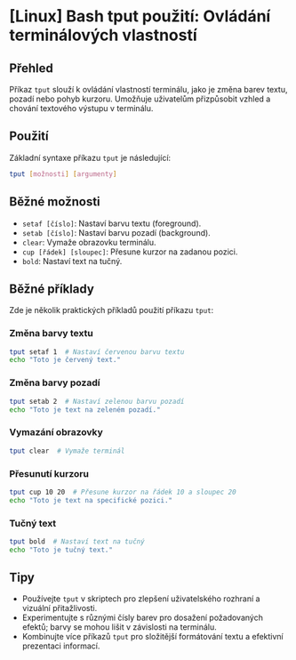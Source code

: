 # [Linux] Bash tput použití: Ovládání terminálových vlastností

## Přehled
Příkaz `tput` slouží k ovládání vlastností terminálu, jako je změna barev textu, pozadí nebo pohyb kurzoru. Umožňuje uživatelům přizpůsobit vzhled a chování textového výstupu v terminálu.

## Použití
Základní syntaxe příkazu `tput` je následující:

```bash
tput [možnosti] [argumenty]
```

## Běžné možnosti
- `setaf [číslo]`: Nastaví barvu textu (foreground).
- `setab [číslo]`: Nastaví barvu pozadí (background).
- `clear`: Vymaže obrazovku terminálu.
- `cup [řádek] [sloupec]`: Přesune kurzor na zadanou pozici.
- `bold`: Nastaví text na tučný.

## Běžné příklady
Zde je několik praktických příkladů použití příkazu `tput`:

### Změna barvy textu
```bash
tput setaf 1  # Nastaví červenou barvu textu
echo "Toto je červený text."
```

### Změna barvy pozadí
```bash
tput setab 2  # Nastaví zelenou barvu pozadí
echo "Toto je text na zeleném pozadí."
```

### Vymazání obrazovky
```bash
tput clear  # Vymaže terminál
```

### Přesunutí kurzoru
```bash
tput cup 10 20  # Přesune kurzor na řádek 10 a sloupec 20
echo "Toto je text na specifické pozici."
```

### Tučný text
```bash
tput bold  # Nastaví text na tučný
echo "Toto je tučný text."
```

## Tipy
- Používejte `tput` v skriptech pro zlepšení uživatelského rozhraní a vizuální přitažlivosti.
- Experimentujte s různými čísly barev pro dosažení požadovaných efektů; barvy se mohou lišit v závislosti na terminálu.
- Kombinujte více příkazů `tput` pro složitější formátování textu a efektivní prezentaci informací.